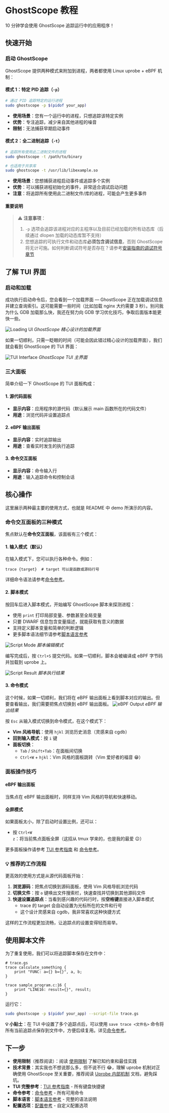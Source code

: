 # GhostScope 教程

10 分钟学会使用 GhostScope 追踪运行中的应用程序！

## 快速开始

### 启动 GhostScope

GhostScope 提供两种模式来附加到进程，两者都使用 Linux uprobe + eBPF 机制：

#### 模式 1：特定 PID 追踪（`-p`）
```bash
# 通过 PID 追踪特定的运行进程
sudo ghostscope -p $(pidof your_app)
```
- **使用场景**：您有一个运行中的进程，只想追踪该特定实例
- **优势**：专注追踪，减少来自其他进程的噪音
- **限制**：无法捕获早期启动事件

#### 模式 2：全二进制追踪（`-t`）
```bash
# 追踪所有使用此二进制文件的进程
sudo ghostscope -t /path/to/binary

# 也适用于共享库
sudo ghostscope -t /usr/lib/libexample.so
```
- **使用场景**：您想捕获进程启动事件或追踪多个实例
- **优势**：可以捕获进程初始化的事件，非常适合调试启动问题
- **注意**：将追踪所有使用此二进制文件/库的进程，可能会产生更多事件

#### 重要说明

> ⚠️ **注意事项**：
> 1. `-p` 选项会追踪该进程对应的主程序以及目前已经加载的所有动态库（后续通过 dlopen 加载的动态库暂不支持）
> 2. 您想追踪的可执行文件和动态库**必须包含调试信息**，否则 GhostScope 将无计可施。如何判断调试符号是否存在？请参考[安装指南的调试符号章节](install.md#3-调试符号必需)


## 了解 TUI 界面

### 启动和加载

成功执行启动命令后，您会看到一个加载界面 — GhostScope 正在加载调试信息并建立查询索引。这可能需要一些时间（比如加载 nginx 大约需要 3 秒）。别问我为什么 GDB 加载那么快，我还在努力向 GDB 学习优化技巧，争取后面版本能更快一些。

![Loading UI](../images/loading-ui.png)
*GhostScope 精心设计的加载界面*

如果一切顺利，只需一眨眼的时间（可能会因此错过精心设计的加载界面），我们就会看到 GhostScope 的 TUI 界面：

![TUI Interface](../images/tui.png)
*GhostScope TUI 主界面*

### 三大面板
简单介绍一下 GhostScope 的 TUI 面板构成：

#### 1. 源代码面板
- **显示内容**：应用程序的源代码（默认展示 main 函数所在的代码文件）
- **用途**：浏览代码并设置追踪点

#### 2. eBPF 输出面板
- **显示内容**：实时追踪输出
- **用途**：查看实时发生的执行追踪

#### 3. 命令交互面板
- **显示内容**：命令输入行
- **用途**：输入追踪命令和控制会话

## 核心操作

这里展示两种最主要的使用方式，也就是 README 中 demo 所演示的内容。

### 命令交互面板的三种模式

焦点默认在**命令交互面板**，该面板有三个模式：

#### 1. 输入模式（默认）
在输入模式下，您可以执行各种命令。例如：
```
trace {target}  # target 可以是函数或源码行号
```
详细命令语法请参考[命令参考](input-commands.md)。

#### 2. 脚本模式
按回车后进入脚本模式，开始编写 GhostScope 脚本来探测进程：

- 使用 `print` 打印局部变量、参数甚至全局变量
- 只要 DWARF 信息包含变量描述，就能获取有意义的数据
- 支持定义脚本变量和简单的判断逻辑
- 更多脚本语法细节请参考[脚本语言参考](scripting.md)

![Script Mode](../images/script-mode.png)
*脚本编辑模式*

编写完成后，按 `Ctrl+S` 提交代码。如果一切顺利，脚本会被编译成 eBPF 字节码并加载到 uprobe 上。

![Script Result](../images/script-result.png)
*脚本执行结果*

#### 3. 命令模式
这个时候，如果一切顺利，我们将在 eBPF 输出面板上看到脚本对应的输出。但要查看输出，我们需要把焦点切换到 eBPF 输出面板。
![eBPF Output](../images/ebpf-output.png)
*eBPF 输出结果*

按 `Esc` 从输入模式切换到命令模式，在这个模式下：

- **Vim 风格导航**：使用 `hjkl` 浏览历史消息（灵感来自 cgdb）
- **回到输入模式**：按 `i` 键
- **面板切换**：
  - `Tab` / `Shift+Tab`：在面板间切换
  - `Ctrl+W` + `hjkl`：Vim 风格的面板跳转（Vim 爱好者的福音 😁）

### 面板操作技巧

#### eBPF 输出面板
当焦点在 eBPF 输出面板时，同样支持 Vim 风格的导航和快速移动。

#### 全屏模式
如果面板太小，除了启动时设置比例，还可以：
- 按 `Ctrl+W z`：将当前焦点面板全屏（这招从 tmux 学来的，也是我的最爱 😉）

更多面板操作请参考 [TUI 参考指南](tui-reference.md) 和 [命令参考](input-commands.md)。

### 💡 推荐的工作流程

更高效的使用方式是从源代码面板开始：

1. **浏览源码**：把焦点切换到源码面板，使用 Vim 风格导航浏览代码
2. **切换文件**：按 `o` 键唤出文件搜索栏，快速查找并切换到其他源码文件
3. **快速设置追踪点**：当看到感兴趣的代码行时，按**空格键**直接进入脚本模式
   - trace 的 target 会自动设置为光标所在的文件和行号
   - 这个设计灵感来自 cgdb，我非常喜欢这种快捷方式

这样的工作流程更加流畅，让追踪点的设置变得轻而易举。

## 使用脚本文件

为了重复使用，我们可以将追踪脚本保存在文件中：

```ghostscope
# trace.gs
trace calculate_something {
    print "FUNC: a={} b={}", a, b;
}

trace sample_program.c:16 {
    print "LINE16: result={}", result;
}
```

运行它：
```bash
sudo ghostscope -p $(pidof your_app) --script-file trace.gs
```

**💡 小贴士**：在 TUI 中设置了多个追踪点后，可以使用 `save trace <文件名>` 命令将所有当前追踪点保存到文件中，方便后续复用。详见[命令参考](input-commands.md)。


## 下一步

- **使用限制**（推荐阅读）：阅读 [使用限制](limitations.md) 了解已知约束和最佳实践
- **技术背景**：其实我也不想说那么多，但不说不行 😂，理解 uprobe 机制对正确使用 GhostScope 至关重要，推荐阅读 [Uprobe 内部机制](uprobe-internals.md) 文档，避免踩坑。
- **TUI 完整参考**：[TUI 参考指南](tui-reference.md) - 所有键盘快捷键
- **命令参考**：[命令参考](input-commands.md) - 所有可用命令
- **脚本语言**：[脚本语言参考](scripting.md) - 完整的语法说明
- **配置选项**：[配置参考](configuration.md) - 自定义配置选项
